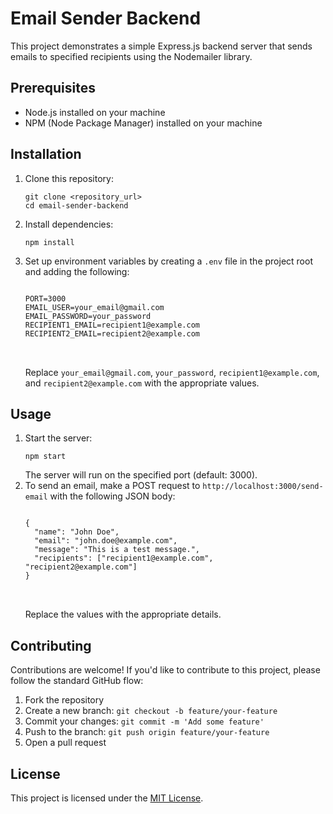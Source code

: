 <!DOCTYPE html>
<html>
<head>
  <meta title="Email sender" description="send and reciece email via nodemailer" />
<body>

<h1>Email Sender Backend</h1>

<p>This project demonstrates a simple Express.js backend server that sends emails to specified recipients using the Nodemailer library.</p>

<h2>Prerequisites</h2>

<ul>
  <li>Node.js installed on your machine</li>
  <li>NPM (Node Package Manager) installed on your machine</li>
</ul>

<h2>Installation</h2>

<ol>
  <li>Clone this repository:
    <pre><code>git clone &lt;repository_url&gt;
cd email-sender-backend
</code></pre>
  </li>

  <li>Install dependencies:
    <pre><code>npm install</code></pre>
  </li>

  <li>Set up environment variables by creating a <code>.env</code> file in the project root and adding the following:
    <pre>
<code>
PORT=3000
EMAIL_USER=your_email@gmail.com
EMAIL_PASSWORD=your_password
RECIPIENT1_EMAIL=recipient1@example.com
RECIPIENT2_EMAIL=recipient2@example.com
</code>
    </pre>
    Replace <code>your_email@gmail.com</code>, <code>your_password</code>, <code>recipient1@example.com</code>, and <code>recipient2@example.com</code> with the appropriate values.
  </li>
</ol>

<h2>Usage</h2>

<ol>
  <li>Start the server:
    <pre><code>npm start</code></pre>
    The server will run on the specified port (default: 3000).
  </li>

  <li>To send an email, make a POST request to <code>http://localhost:3000/send-email</code> with the following JSON body:
    <pre>
<code>
{
  "name": "John Doe",
  "email": "john.doe@example.com",
  "message": "This is a test message.",
  "recipients": ["recipient1@example.com", "recipient2@example.com"]
}
</code>
    </pre>
    Replace the values with the appropriate details.
  </li>
</ol>

<h2>Contributing</h2>

<p>Contributions are welcome! If you'd like to contribute to this project, please follow the standard GitHub flow:</p>

<ol>
  <li>Fork the repository</li>
  <li>Create a new branch: <code>git checkout -b feature/your-feature</code></li>
  <li>Commit your changes: <code>git commit -m 'Add some feature'</code></li>
  <li>Push to the branch: <code>git push origin feature/your-feature</code></li>
  <li>Open a pull request</li>
</ol>

<h2>License</h2>

<p>This project is licensed under the <a href="LICENSE">MIT License</a>.</p>

</body>
</html>
